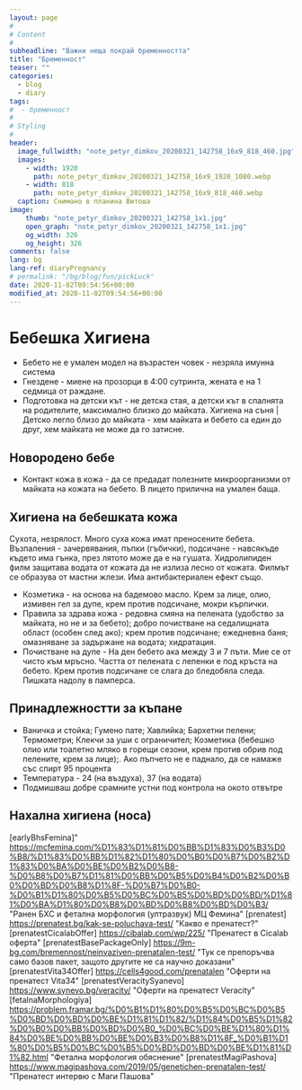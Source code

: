 ```yaml
---
layout: page
#
# Content
#
subheadline: "Важни неща покрай бременността"
title: "Бременност"
teaser: ""
categories:
  - blog
  - diary
tags:
#  - бременност
#
# Styling
#
header:
  image_fullwidth: "note_petyr_dimkov_20200321_142758_16x9_818_460.jpg"
  images:
    - width: 1920
      path: note_petyr_dimkov_20200321_142758_16x9_1920_1080.webp
    - width: 818
      path: note_petyr_dimkov_20200321_142758_16x9_818_460.webp
  caption: Снимано в планина Витоша
image:
    thumb: "note_petyr_dimkov_20200321_142758_1x1.jpg"
    open_graph: "note_petyr_dimkov_20200321_142758_1x1.jpg"
    og_width: 326
    og_height: 326
comments: false
lang: bg
lang-ref: diaryPregnancy
# permalink: "/bg/blog/fun/pickLuck"
date: 2020-11-02T09:54:56+00:00
modified_at: 2020-11-02T09:54:56+00:00
---
```

# Бебешка Хигиена
* Бебето не е умален модел на възрастен човек - незряла имунна система
* Гнездене - миене на прозорци в 4:00 сутринта, жената е на 1 седмица от раждане.
* Подготовка на детски кът - не детска стая, а детски кът в спалнята на родителите, максимално близко до майката. Хигиена на съня | Детско легло близо до майката - хем майката и бебето са един до друг, хем майката не може да го затисне.
## Новородено бебе
* Контакт кожа в кожа - да се предадат полезните микроорганизми от майката на кожата на бебето. В лицето прилична на умален баща.
## Хигиена на бебешката кожа
Сухота, незрялост. Много суха кожа имат преносените бебета. Възпаления - зачервявания, пъпки (гъбички), подсичане - навсякъде където има гънка, през лятото може да е на гушата. Хидролипиден филм защитава водата от кожата да не излиза лесно от кожата. Филмът се образува от мастни жлези. Има антибактериален ефект също.
* Козметика - на основа на бадемово масло. Крем за лице, олио, измивен гел за дупе, крем против подсичане, мокри кърпички.
* Правила за здрава кожа - редовна смяна на пелената (удобство за майката, но не и за бебето); добро почистване на седалищната област (особен след ако); крем против подсичане; ежедневна баня; омазняване за задържане на водата; хидратация.
* Почистване на дупе - На ден бебето ака между 3 и 7 пъти. Мие се от чисто към мръсно. Частта от пелената с лепенки е под кръста на бебето. Крем против подсичане се слага до бледобяла следа. Пишката надолу в памперса.
## Принадлежностти за къпане
* Ваничка и стойка; Гумено пате; Хавлийка; Бархетни пелени; Термометри; Клекчи за уши с ограничител; Козметика 
  (бебешко олио или тоалетно мляко в горещи сезони, крем против обрив под пелените, крем за лице);.
  Ако пъпчето не е паднало, да се намаже със спирт 95 процента
* Температура - 24 (на въздуха), 37 (на водата)
* Подмишваш добре срамните устни под контрола на окото отвътре
## Нахална хигиена (носа)


 [booksForPregnancy]: https://www.bg-mamma.com/?topic=1144400 "Книги за бременни"
 [folicAcid]: https://www.bg-mamma.com/?topic=855947 "Фолиева киселина"
 [folicAcidAndPrenatal]: https://www.bg-mamma.com/?topic=659153.15 "Prenatal и фолиева киселина"
 [vitaminsPregnancy]: https://www.bg-mamma.com/?topic=899517 "Какви витамини пиете по време на бременността?"
 [neofolicMeta]: https://apteka.framar.bg/30006344/%D0%BD%D0%B5%D0%BE%D1%84%D0%BE%D0%BB%D0%B8%D0%BA-%D0%BC%D0%B5%D1%82%D0%B0-%D1%82%D0%B0%D0%B1%D0%BB-0-4-%D0%BC%D0%B3-90 "Неофолик Мета"
 [ogestan]: https://sopharmacy.bg/bg/product/000000000010009324 "Огестан"
 [gestacioWeek]: https://ohnamama.bg/bremennost/gestacionna-sedmica-znachenie-izchisliavane-i-syveti-za-celiia-period-na-bremennostta-467 "Гестационна седмица"
 [pregnancyCat]: https://www.edna.bg/kolonkata-na/triabva-li-da-se-razdelia-s-domashnata-si-kotka-kogato-razbera-che-sym-bremenna-4658875 "Трябва ли да се разделя с домашната си котка, когато разбера, че съм бременна?"
 [earlyBhsFemina]" https://mcfemina.com/%D1%83%D1%81%D0%BB%D1%83%D0%B3%D0%B8/%D1%83%D0%BB%D1%82%D1%80%D0%B0%D0%B7%D0%B2%D1%83%D0%BA%D0%BE%D0%B2%D0%B8-%D0%B8%D0%B7%D1%81%D0%BB%D0%B5%D0%B4%D0%B2%D0%B0%D0%BD%D0%B8%D1%8F-%D0%B7%D0%B0-%D0%B1%D1%80%D0%B5%D0%BC%D0%B5%D0%BD%D0%BD/%D1%81%D0%BA%D1%80%D0%B8%D0%BD%D0%B8%D0%BD%D0%B3/ "Ранен БХС и фетална морфология (ултразвук) МЦ Фемина"
 [prenatest] https://prenatest.bg/kak-se-poluchava-test/ "Какво е пренатест?"
 [prenatestCicalabOffer] https://cibalab.com/wp/225/ "Пренатест в Cicalab oферта"
 [prenatestBasePackageOnly] https://9m-bg.com/bremennost/neinvaziven-prenatalen-test/ "Тук се препоръчва само базов пакет, защото другите не са научно доказани"
 [prenatestVita34Offer] https://cells4good.com/prenatalen "Оферти на пренатест Vita34"
 [prenatestVeracitySyanevo] https://www.synevo.bg/veracity/ "Оферти на пренатест Veracity"
 [fetalnaMorphologiya] https://problem.framar.bg/%D0%B1%D1%80%D0%B5%D0%BC%D0%B5%D0%BD%D0%BD%D0%BE%D1%81%D1%82/%D1%84%D0%B5%D1%82%D0%B0%D0%BB%D0%BD%D0%B0_%D0%BC%D0%BE%D1%80%D1%84%D0%BE%D0%BB%D0%BE%D0%B3%D0%B8%D1%8F_%D0%B1%D1%80%D0%B5%D0%BC%D0%B5%D0%BD%D0%BD%D0%BE%D1%81%D1%82.html "Фетална морфология обяснение"
 [prenatestMagiPashova] https://www.magipashova.com/2019/05/genetichen-prenatalen-test/ "Пренатест интервю с Маги Пашова"
